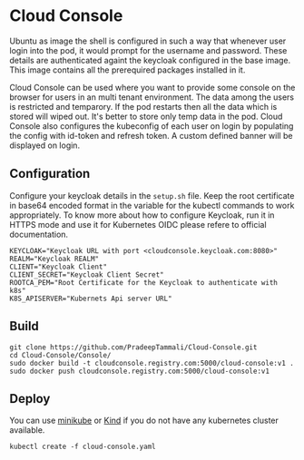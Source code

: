 # Cloud Console

Ubuntu as image the shell is configured in such a way that whenever user login into the pod, it would prompt for the username and password. These details are authenticated againt the keycloak configured in the base image. This image contains all the prerequired packages installed in it. 

Cloud Console can be used where you want to provide some console on the browser for users in an multi tenant environment. The data among the users is restricted and temparory. If the pod restarts then all the data which is stored will wiped out. It's better to store only temp data in the pod. Cloud Console also configures the kubeconfig of each user on login by populating the config with id-token and refresh token. A custom defined banner will be displayed on login.



## Configuration
Configure your keycloak details in the `setup.sh` file. Keep the root certificate in base64 encoded format in the variable for the kubectl commands to work appropriately. To know more about how to configure Keycloak, run it in HTTPS mode and use it for Kubernetes OIDC please refere to official documentation.
```
KEYCLOAK="Keycloak URL with port <cloudconsole.keycloak.com:8080>"
REALM="Keycloak REALM"
CLIENT="Keycloak Client"
CLIENT_SECRET="Keycloak Client Secret"
ROOTCA_PEM="Root Certificate for the Keycloak to authenticate with k8s"
K8S_APISERVER="Kubernets Api server URL"
```

## Build
```
git clone https://github.com/PradeepTammali/Cloud-Console.git
cd Cloud-Console/Console/
sudo docker build -t cloudconsole.registry.com:5000/cloud-console:v1 .
sudo docker push cloudconsole.registry.com:5000/cloud-console:v1
```

## Deploy
You can use [minikube](https://minikube.sigs.k8s.io/docs/) or [Kind](https://kind.sigs.k8s.io/) if you do not have any kubernetes cluster available.
```
kubectl create -f cloud-console.yaml
```
